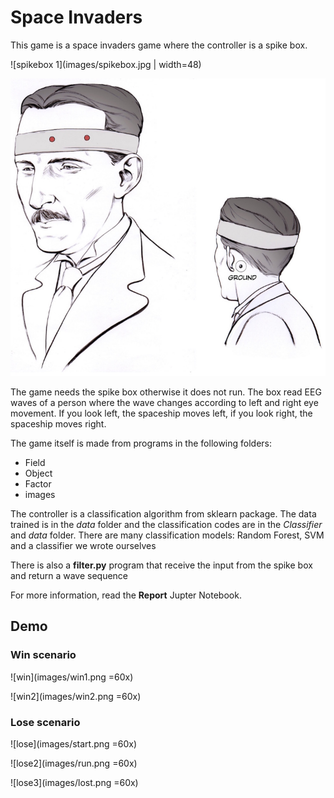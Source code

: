 # Space Invaders

This game is a space invaders game where the controller is a spike box.


![spikebox 1](images/spikebox.jpg | width=48)

![spikebox 2](images/A.png)

The game needs the spike box otherwise it does not run. The box read EEG waves of a person where the wave changes according to left and right eye movement. If you look left, the spaceship moves left, if you look right, the spaceship moves right.


The game itself is made from programs in the following folders:

* Field
* Object
* Factor
* images

The controller is a classification algorithm from sklearn package. The data trained is in the *data* folder and the classification codes are in the *Classifier* and *data* folder. There are many classification models: Random Forest, SVM and a classifier we wrote ourselves

There is also a **filter.py** program that receive the input from the spike box and return a wave sequence

For more information, read the **Report** Jupter Notebook.

## Demo

### Win scenario

![win](images/win1.png =60x)

![win2](images/win2.png =60x)

### Lose scenario

![lose](images/start.png =60x)

![lose2](images/run.png =60x)

![lose3](images/lost.png =60x)
